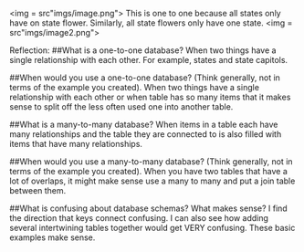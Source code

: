 <img = src"imgs/image.png">
This is one to one because all states only have on state flower.  Similarly, all state flowers only have one state.
<img = src"imgs/image2.png">

Reflection:
##What is a one-to-one database?
When two things have a single relationship with each other.  For example, states and state capitols.

##When would you use a one-to-one database? (Think generally, not in terms of the example you created).
When two things have a single relationship with each other or when table has so many items that it makes sense to split off the less often used one into another table.

##What is a many-to-many database?
When items in a table each have many relationships and the table they are connected to is also filled with items that have many relationships.

##When would you use a many-to-many database? (Think generally, not in terms of the example you created).
When you have two tables that have a lot of overlaps, it might make sense use a many to many and put a join table between them.

##What is confusing about database schemas? What makes sense?
I find the direction that keys connect confusing.  I can also see how adding several intertwining tables together would get VERY confusing. These basic examples make sense.
